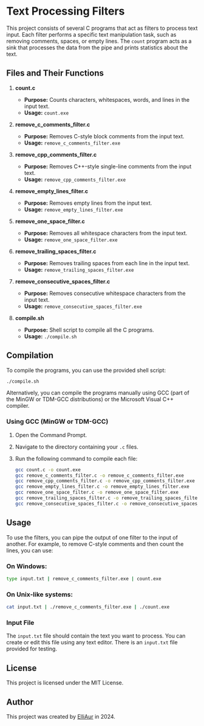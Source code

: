 # Text Processing Filters

This project consists of several C programs that act as filters to process text input. Each filter performs a specific text manipulation task, such as removing comments, spaces, or empty lines. The `count` program acts as a sink that processes the data from the pipe and prints statistics about the text.

## Files and Their Functions

1. **count.c**
   - **Purpose:** Counts characters, whitespaces, words, and lines in the input text.
   - **Usage:** `count.exe`

2. **remove_c_comments_filter.c**
   - **Purpose:** Removes C-style block comments from the input text.
   - **Usage:** `remove_c_comments_filter.exe`

3. **remove_cpp_comments_filter.c**
   - **Purpose:** Removes C++-style single-line comments from the input text.
   - **Usage:** `remove_cpp_comments_filter.exe`

4. **remove_empty_lines_filter.c**
   - **Purpose:** Removes empty lines from the input text.
   - **Usage:** `remove_empty_lines_filter.exe`

5. **remove_one_space_filter.c**
   - **Purpose:** Removes all whitespace characters from the input text.
   - **Usage:** `remove_one_space_filter.exe`

6. **remove_trailing_spaces_filter.c**
   - **Purpose:** Removes trailing spaces from each line in the input text.
   - **Usage:** `remove_trailing_spaces_filter.exe`

7. **remove_consecutive_spaces_filter.c**
   - **Purpose:** Removes consecutive whitespace characters from the input text.
   - **Usage:** `remove_consecutive_spaces_filter.exe`

8. **compile.sh**
   - **Purpose:** Shell script to compile all the C programs.
   - **Usage:** `./compile.sh`

## Compilation

To compile the programs, you can use the provided shell script:

```sh
./compile.sh
```

Alternatively, you can compile the programs manually using GCC (part of the MinGW or TDM-GCC distributions) or the Microsoft Visual C++ compiler.

### Using GCC (MinGW or TDM-GCC)

1. Open the Command Prompt.
2. Navigate to the directory containing your `.c` files.
3. Run the following command to compile each file:

   ```sh
   gcc count.c -o count.exe
   gcc remove_c_comments_filter.c -o remove_c_comments_filter.exe
   gcc remove_cpp_comments_filter.c -o remove_cpp_comments_filter.exe
   gcc remove_empty_lines_filter.c -o remove_empty_lines_filter.exe
   gcc remove_one_space_filter.c -o remove_one_space_filter.exe
   gcc remove_trailing_spaces_filter.c -o remove_trailing_spaces_filter.exe
   gcc remove_consecutive_spaces_filter.c -o remove_consecutive_spaces_filter.exe
   ```

## Usage

To use the filters, you can pipe the output of one filter to the input of another. For example, to remove C-style comments and then count the lines, you can use:

### On Windows:
```sh
type input.txt | remove_c_comments_filter.exe | count.exe
```

### On Unix-like systems:
```sh
cat input.txt | ./remove_c_comments_filter.exe | ./count.exe
```

### Input File

The `input.txt` file should contain the text you want to process. You can create or edit this file using any text editor. There is an `input.txt` file 
provided for testing.

## License

This project is licensed under the MIT License.

## Author

This project was created by [ElliAur](https://github.com/ElliAur) in 2024.